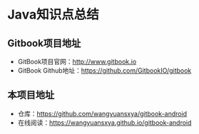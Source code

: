 # Java知识点总结

## Gitbook项目地址

- GitBook项目官网：<http://www.gitbook.io>
- GitBook Github地址：<https://github.com/GitbookIO/gitbook>

## 本项目地址

- 仓库：https://github.com/wangyuansxya/gitbook-android
- 在线阅读：https://wangyuansxya.github.io/gitbook-android